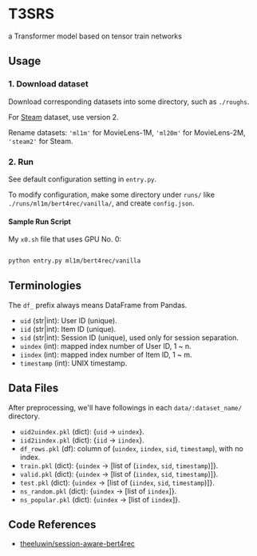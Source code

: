 # T3SRS
a Transformer model based on tensor train networks



## Usage

### 1. Download dataset

Download corresponding datasets into some directory, such as `./roughs`.

For [Steam](https://cseweb.ucsd.edu/~jmcauley/datasets.html#steam_data) dataset, use version 2.

Rename datasets: `'ml1m'` for MovieLens-1M, `'ml20m'` for MovieLens-2M, `'steam2'` for Steam.

### 2. Run

See default configuration setting in `entry.py`.

To modify configuration, make some directory under `runs/` like `./runs/ml1m/bert4rec/vanilla/`, and create `config.json`.

#### Sample Run Script

My `x0.sh` file that uses GPU No. 0:

```bash

python entry.py ml1m/bert4rec/vanilla


```

## Terminologies

The `df_` prefix always means DataFrame from Pandas.

* `uid` (str|int): User ID (unique).
* `iid` (str|int): Item ID (unique).
* `sid` (str|int): Session ID (unique), used only for session separation.
* `uindex` (int): mapped index number of User ID, 1 ~ n.
* `iindex` (int): mapped index number of Item ID, 1 ~ m.
* `timestamp` (int): UNIX timestamp.

## Data Files

After preprocessing, we'll have followings in each `data/:dataset_name/` directory.

* `uid2uindex.pkl` (dict): {`uid` &rightarrow; `uindex`}.
* `iid2iindex.pkl` (dict): {`iid` &rightarrow; `iindex`}.
* `df_rows.pkl` (df): column of (`uindex`, `iindex`, `sid`, `timestamp`), with no index.
* `train.pkl` (dict): {`uindex` &rightarrow; [list of (`iindex`, `sid`, `timestamp`)]}.
* `valid.pkl` (dict): {`uindex` &rightarrow; [list of (`iindex`, `sid`, `timestamp`)]}.
* `test.pkl` (dict): {`uindex` &rightarrow; [list of (`iindex`, `sid`, `timestamp`)]}.
* `ns_random.pkl` (dict): {`uindex` -> [list of `iindex`]}.
* `ns_popular.pkl` (dict): {`uindex` -> [list of `iindex`]}.

## Code References

* [theeluwin/session-aware-bert4rec](https://github.com/theeluwin/session-aware-bert4rec)

